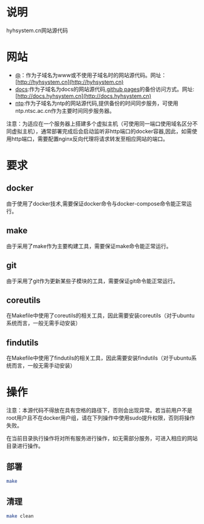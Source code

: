 # 说明

hyhsystem.cn网站源代码

# 网站

- [@](@)：作为子域名为www或不使用子域名时的网站源代码。网址：[http://hyhsystem.cn](http://hyhsystem.cn)
- [docs](docs):作为子域名为docs的网站源代码,[github pages](https://heyahong.github.io)的备份访问方式。网址:[http://docs.hyhsystem.cn](http://docs.hyhsystem.cn)
- [ntp](ntp):作为子域名为ntp的网站源代码,提供备份的时间同步服务，可使用ntp.ntsc.ac.cn作为主要时间同步服务器。

注意：为适应在一个服务器上搭建多个虚拟主机（可使用同一端口使用域名区分不同虚拟主机），通常部署完成后会启动监听非http端口的docker容器,因此，如需使用http端口，需要配置nginx反向代理将请求转发至相应网站的端口。

# 要求

## docker

由于使用了docker技术,需要保证docker命令与docker-compose命令能正常运行。

## make

由于采用了make作为主要构建工具，需要保证make命令能正常运行。

## git

由于采用了git作为更新某些子模块的工具，需要保证git命令能正常运行。


## coreutils

在Makefile中使用了coreutils的相关工具，因此需要安装coreutils（对于ubuntu系统而言，一般无需手动安装）

## findutils

在Makefile中使用了findutils的相关工具，因此需要安装findutils（对于ubuntu系统而言，一般无需手动安装）

# 操作

注意：本源代码不得放在具有空格的路径下，否则会出现异常。若当前用户不是root用户且不在docker用户组，请在下列操作中使用sudo提升权限，否则将操作失败。

在当前目录执行操作将对所有服务进行操作，如无需部分服务，可进入相应的网站目录进行操作。

## 部署

```bash
make
```

## 清理

```bash
make clean
```

